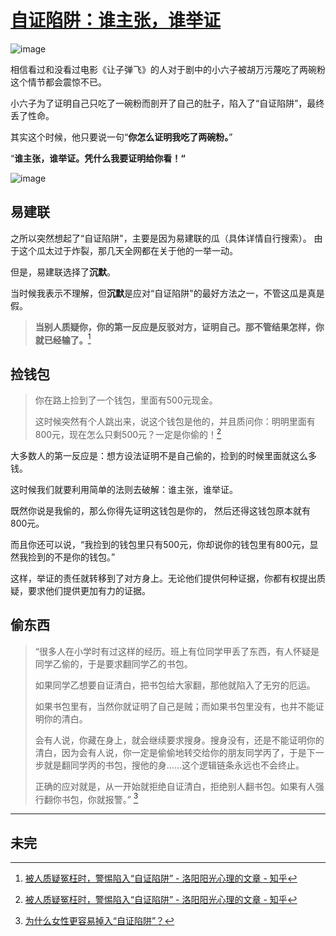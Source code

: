 # [自证陷阱：谁主张，谁举证](https://github.com/chinobing/blog/issues/8)

![image](https://github.com/user-attachments/assets/d7990044-f635-4a4f-9079-61d034aa4a42)

相信看过和没看过电影《让子弹飞》的人对于剧中的小六子被胡万污蔑吃了两碗粉这个情节都会震惊不已。 

小六子为了证明自己只吃了一碗粉而剖开了自己的肚子，陷入了“自证陷阱”，最终丢了性命。

其实这个时候，他只要说一句“**你怎么证明我吃了两碗粉。**”

“**谁主张，谁举证。凭什么我要证明给你看！“** 

![image](https://github.com/user-attachments/assets/91a3ee56-c38b-494a-bbfb-55b4d4245cc2)

## 易建联
之所以突然想起了“自证陷阱"，主要是因为易建联的瓜（具体详情自行搜索）。 由于这个瓜太过于炸裂，那几天全网都在关于他的一举一动。

但是，易建联选择了**沉默**。 

当时候我表示不理解，但**沉默**是应对“自证陷阱"的最好方法之一，不管这瓜是真是假。

> **当别人质疑你，你的第一反应是反驳对方，证明自己。那不管结果怎样，你就已经输了。**[^1]


## 捡钱包
>你在路上捡到了一个钱包，里面有500元现金。
>
>这时候突然有个人跳出来，说这个钱包是他的，并且质问你：明明里面有800元，现在怎么只剩500元？一定是你偷的！[^1]

大多数人的第一反应是：想方设法证明不是自己偷的，捡到的时候里面就这么多钱。

这时候我们就要利用简单的法则去破解：谁主张，谁举证。

既然你说是我偷的，那么你得先证明这钱包是你的， 然后还得这钱包原本就有800元。

而且你还可以说，“我捡到的钱包里只有500元，你却说你的钱包里有800元，显然我捡到的不是你的钱包。”

这样，举证的责任就转移到了对方身上。无论他们提供何种证据，你都有权提出质疑，要求他们提供更加有力的证据。

## 偷东西
> “很多人在小学时有过这样的经历。班上有位同学甲丢了东西，有人怀疑是同学乙偷的，于是要求翻同学乙的书包。
> 
> 如果同学乙想要自证清白，把书包给大家翻，那他就陷入了无穷的厄运。
> 
> 如果书包里有，当然你就证明了自己是贼；而如果书包里没有，也并不能证明你的清白。
> 
> 会有人说，你藏在身上，就会继续要求搜身。搜身没有，还是不能证明你的清白，因为会有人说，你一定是偷偷地转交给你的朋友同学丙了，于是下一步就是翻同学丙的书包，搜他的身……这个逻辑链条永远也不会终止。
> 
> 正确的应对就是，从一开始就拒绝自证清白，拒绝别人翻书包。如果有人强行翻你书包，你就报警。” [^2]




[^1]: [被人质疑冤枉时，警惕陷入“自证陷阱” - 洛阳阳光心理的文章 - 知乎](https://zhuanlan.zhihu.com/p/666384427)
[^2]:  [为什么女性更容易掉入“自证陷阱”？](https://www.51ldb.com/shsldb/ghnx/content/018bfac435a9c0010000ada09aaa8097.html) 

---
未完
---
